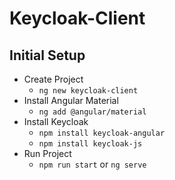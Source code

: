 # Keycloak-Client

## Initial Setup
* Create Project
  * `ng new keycloak-client`
* Install Angular Material
  * `ng add @angular/material`
* Install Keycloak
  * `npm install keycloak-angular`
  * `npm install keycloak-js`
* Run Project
  * `npm run start` or `ng serve`

